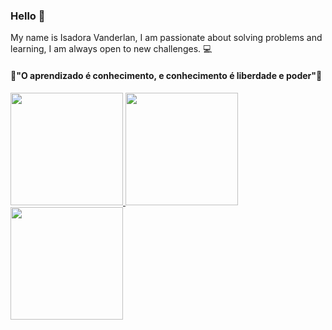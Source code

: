 ### Hello 👋

My name is Isadora Vanderlan, I am passionate about solving problems and learning,
I am always open to new challenges. 💻

#### 🧠"O aprendizado é conhecimento, e conhecimento é liberdade e poder"📖

<div>
  <a href="https://github.com/IsadoraVanderlan">
  <img height="180em" src="https://github-readme-stats.vercel.app/api?username=IsadoraVanderlan&show_icons=true&theme=dracula&include_all_commits=true&count_private=true"/>
    <img height="180em" src="https://github-readme-stats.vercel.app/api?username=IsadoraVanderlan&show_icons=true&theme=radical&include_all_commits=true&count_private=true"/>
   
  <img height="180em" src="https://github-readme-stats.vercel.app/api/top-langs/?username=IsadoraVanderlan&layout=compact&langs_count=7&theme=radical"/>
</div>


